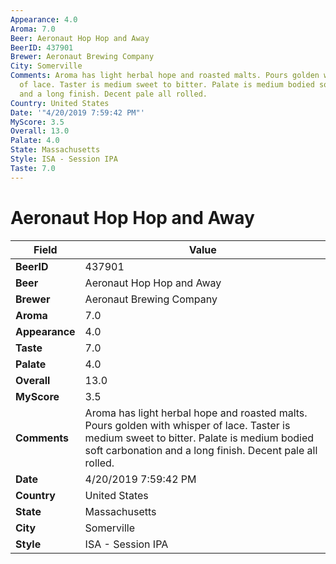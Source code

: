 ```yaml
---
Appearance: 4.0
Aroma: 7.0
Beer: Aeronaut Hop Hop and Away
BeerID: 437901
Brewer: Aeronaut Brewing Company
City: Somerville
Comments: Aroma has light herbal hope and roasted malts. Pours golden with whisper
  of lace. Taster is medium sweet to bitter. Palate is medium bodied soft carbonation
  and a long finish. Decent pale all rolled.
Country: United States
Date: '"4/20/2019 7:59:42 PM"'
MyScore: 3.5
Overall: 13.0
Palate: 4.0
State: Massachusetts
Style: ISA - Session IPA
Taste: 7.0
---
```


# Aeronaut Hop Hop and Away

| Field         | Value |
|---------------|-------|
| **BeerID** | 437901 |
| **Beer** | Aeronaut Hop Hop and Away |
| **Brewer** | Aeronaut Brewing Company |
| **Aroma** | 7.0 |
| **Appearance** | 4.0 |
| **Taste** | 7.0 |
| **Palate** | 4.0 |
| **Overall** | 13.0 |
| **MyScore** | 3.5 |
| **Comments** | Aroma has light herbal hope and roasted malts. Pours golden with whisper of lace. Taster is medium sweet to bitter. Palate is medium bodied soft carbonation and a long finish. Decent pale all rolled. |
| **Date** | 4/20/2019 7:59:42 PM |
| **Country** | United States |
| **State** | Massachusetts |
| **City** | Somerville |
| **Style** | ISA - Session IPA |
